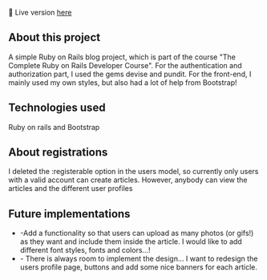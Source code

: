 
🔗 Live version <a href="https://blog-rails-mcosme000.herokuapp.com/">here</a>

<h2>About this project</h2>
A simple Ruby on Rails blog project, which is part of the course "The Complete Ruby on Rails Developer Course".
For the authentication and authorization part, I used the gems devise and pundit.
For the front-end, I mainly used my own styles, but also had a lot of help from Bootstrap!

<h2>Technologies used</h2>
Ruby on rails and Bootstrap

<h2>About registrations</h2>
I deleted the :registerable option in the users model, so currently only users
with a valid account can create articles. However, anybody can view the articles
and the different user profiles

<h2>Future implementations</h2>
<ul>
  <li>
    -Add a functionality so that users can upload as many photos (or gifs!) as they want
    and include them inside the article. I would like to add different font styles, fonts
    and colors...!
  </li>
  <li>
    - There is always room to implement the design... I want to redesign the users profile page, buttons and add some nice banners for each article.
  </li>
</ul>
